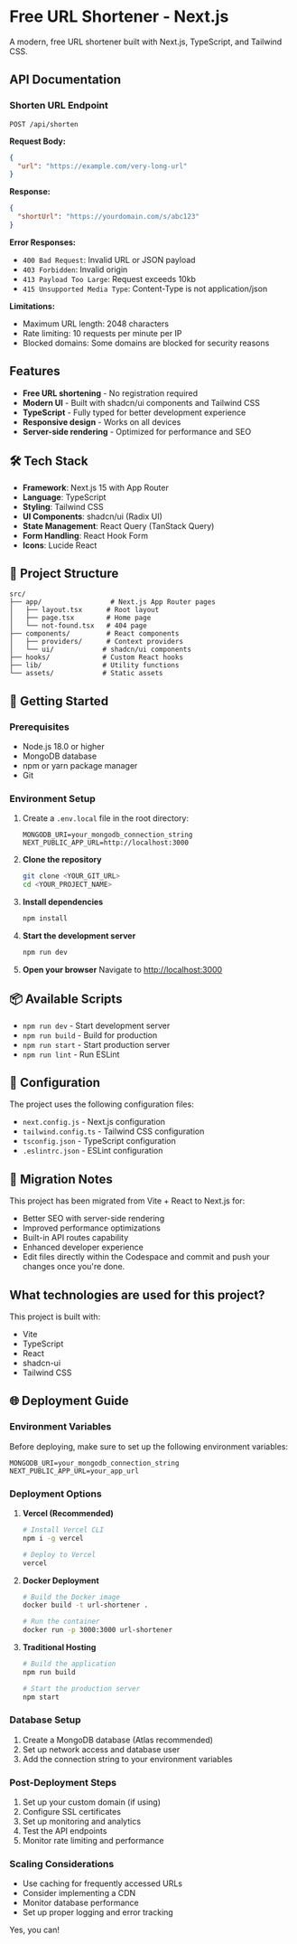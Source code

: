 # Free URL Shortener - Next.js

A modern, free URL shortener built with Next.js, TypeScript, and Tailwind CSS.

## API Documentation

### Shorten URL Endpoint

```http
POST /api/shorten
```

**Request Body:**
```json
{
  "url": "https://example.com/very-long-url"
}
```

**Response:**
```json
{
  "shortUrl": "https://yourdomain.com/s/abc123"
}
```

**Error Responses:**
- `400 Bad Request`: Invalid URL or JSON payload
- `403 Forbidden`: Invalid origin
- `413 Payload Too Large`: Request exceeds 10kb
- `415 Unsupported Media Type`: Content-Type is not application/json

**Limitations:**
- Maximum URL length: 2048 characters
- Rate limiting: 10 requests per minute per IP
- Blocked domains: Some domains are blocked for security reasons

## Features

- **Free URL shortening** - No registration required
- **Modern UI** - Built with shadcn/ui components and Tailwind CSS
- **TypeScript** - Fully typed for better development experience
- **Responsive design** - Works on all devices
- **Server-side rendering** - Optimized for performance and SEO

## 🛠️ Tech Stack

- **Framework**: Next.js 15 with App Router
- **Language**: TypeScript
- **Styling**: Tailwind CSS
- **UI Components**: shadcn/ui (Radix UI)
- **State Management**: React Query (TanStack Query)
- **Form Handling**: React Hook Form
- **Icons**: Lucide React

## 📁 Project Structure

```
src/
├── app/                 # Next.js App Router pages
│   ├── layout.tsx      # Root layout
│   ├── page.tsx        # Home page
│   └── not-found.tsx   # 404 page
├── components/         # React components
│   ├── providers/      # Context providers
│   └── ui/            # shadcn/ui components
├── hooks/             # Custom React hooks
├── lib/               # Utility functions
└── assets/            # Static assets
```

## 🚀 Getting Started

### Prerequisites

- Node.js 18.0 or higher
- MongoDB database
- npm or yarn package manager
- Git

### Environment Setup

1. Create a `.env.local` file in the root directory:
   ```env
   MONGODB_URI=your_mongodb_connection_string
   NEXT_PUBLIC_APP_URL=http://localhost:3000
   ```

2. **Clone the repository**
   ```bash
   git clone <YOUR_GIT_URL>
   cd <YOUR_PROJECT_NAME>
   ```

2. **Install dependencies**
   ```bash
   npm install
   ```

3. **Start the development server**
   ```bash
   npm run dev
   ```

4. **Open your browser**
   Navigate to [http://localhost:3000](http://localhost:3000)

## 📦 Available Scripts

- `npm run dev` - Start development server
- `npm run build` - Build for production
- `npm run start` - Start production server
- `npm run lint` - Run ESLint

## 🔧 Configuration

The project uses the following configuration files:

- `next.config.js` - Next.js configuration
- `tailwind.config.ts` - Tailwind CSS configuration
- `tsconfig.json` - TypeScript configuration
- `.eslintrc.json` - ESLint configuration

## 📝 Migration Notes

This project has been migrated from Vite + React to Next.js for:
- Better SEO with server-side rendering
- Improved performance optimizations
- Built-in API routes capability
- Enhanced developer experience
- Edit files directly within the Codespace and commit and push your changes once you're done.

## What technologies are used for this project?

This project is built with:

- Vite
- TypeScript
- React
- shadcn-ui
- Tailwind CSS

## 🌐 Deployment Guide

### Environment Variables

Before deploying, make sure to set up the following environment variables:

```env
MONGODB_URI=your_mongodb_connection_string
NEXT_PUBLIC_APP_URL=your_app_url
```

### Deployment Options

1. **Vercel (Recommended)**
   ```bash
   # Install Vercel CLI
   npm i -g vercel
   
   # Deploy to Vercel
   vercel
   ```

2. **Docker Deployment**
   ```bash
   # Build the Docker image
   docker build -t url-shortener .
   
   # Run the container
   docker run -p 3000:3000 url-shortener
   ```

3. **Traditional Hosting**
   ```bash
   # Build the application
   npm run build
   
   # Start the production server
   npm start
   ```

### Database Setup

1. Create a MongoDB database (Atlas recommended)
2. Set up network access and database user
3. Add the connection string to your environment variables

### Post-Deployment Steps

1. Set up your custom domain (if using)
2. Configure SSL certificates
3. Set up monitoring and analytics
4. Test the API endpoints
5. Monitor rate limiting and performance

### Scaling Considerations

- Use caching for frequently accessed URLs
- Consider implementing a CDN
- Monitor database performance
- Set up proper logging and error tracking

Yes, you can!